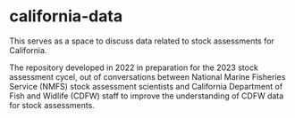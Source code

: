 # california-data
This serves as a space to discuss data related to stock assessments for California.  

The repository developed in 2022 in preparation for the 2023 stock assessment cycel, out of conversations between National Marine Fisheries Service (NMFS) stock assessment scientists and California Department of Fish and Widlife (CDFW) staff to improve the understanding of CDFW data for stock assessments.
